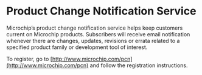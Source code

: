 # Product Change Notification Service

Microchip’s product change notification service helps keep customers current on Microchip products. Subscribers will receive email notification whenever there are changes, updates, revisions or errata related to a specified product family or development tool of interest.

To register, go to [http://www.microchip.com/pcn](http://www.microchip.com/pcn) and follow the registration instructions.

